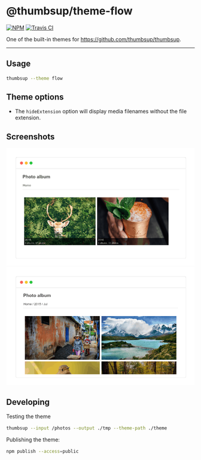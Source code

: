 # @thumbsup/theme-flow

[![NPM](https://img.shields.io/npm/v/@thumbsup/theme-flow.svg?style=flat)](https://www.npmjs.com/package/@thumbsup/theme-flow)
[![Travis CI](https://travis-ci.org/thumbsup/theme-flow.svg?branch=master)](https://travis-ci.org/thumbsup/theme-flow)

One of the built-in themes for https://github.com/thumbsup/thumbsup.

---

## Usage

```bash
thumbsup --theme flow
```

## Theme options

- The `hideExtension` option will display media filenames without the file extension.

## Screenshots

![albums](docs/albums.png)
![media](docs/media.png)

## Developing

Testing the theme

```bash
thumbsup --input /photos --output ./tmp --theme-path ./theme
```

Publishing the theme:

```bash
npm publish --access=public
```
